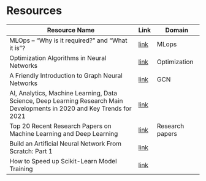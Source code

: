 # Resources

| Resource Name | Link | Domain |
|-|-|-|
| MLOps – “Why is it required?” and “What it is”? | [link](https://www.kdnuggets.com/2020/12/mlops-why-required-what-is.html) | MLops |
| Optimization Algorithms in Neural Networks | [link](https://www.kdnuggets.com/2020/12/optimization-algorithms-neural-networks.html) | Optimization |
| A Friendly Introduction to Graph Neural Networks | [link](https://www.kdnuggets.com/2020/11/friendly-introduction-graph-neural-networks.html) | GCN |
| AI, Analytics, Machine Learning, Data Science, Deep Learning Research Main Developments in 2020 and Key Trends for 2021 | [link](https://www.kdnuggets.com/2020/12/predictions-ai-machine-learning-data-science-research.html) | |
| Top 20 Recent Research Papers on Machine Learning and Deep Learning | [link](https://www.kdnuggets.com/2017/04/top-20-papers-machine-learning.html) | Research papers |
| Build an Artificial Neural Network From Scratch: Part 1 | [link](https://www.kdnuggets.com/2019/11/build-artificial-neural-network-scratch-part-1.html) | |
| How to Speed up Scikit-Learn Model Training | [link](https://www.kdnuggets.com/2021/02/speed-up-scikit-learn-model-training.html) | |
